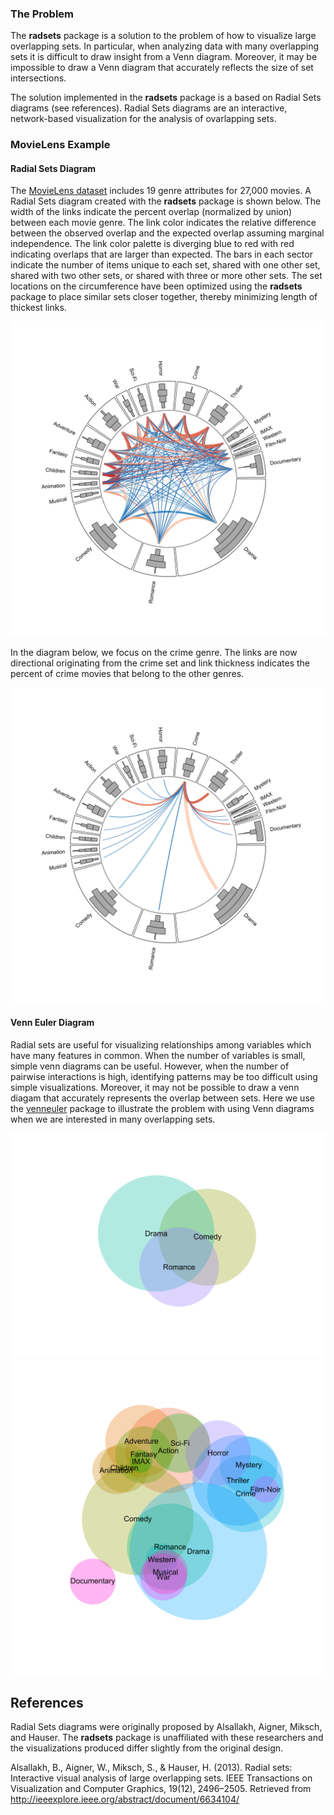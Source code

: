 
<!-- README.md is generated from README.Rmd. Please edit that file -->

### The Problem

The **radsets** package is a solution to the problem of how to visualize
large overlapping sets. In particular, when analyzing data with many
overlapping sets it is difficult to draw insight from a Venn diagram.
Moreover, it may be impossible to draw a Venn diagram that accurately
reflects the size of set intersections.

The solution implemented in the **radsets** package is a based on Radial
Sets diagrams (see references). Radial Sets diagrams are an interactive,
network-based visualization for the analysis of ovarlapping sets.

### MovieLens Example

#### Radial Sets Diagram

The [MovieLens dataset](https://grouplens.org/datasets/movielens/20m/)
includes 19 genre attributes for 27,000 movies. A Radial Sets diagram
created with the **radsets** package is shown below. The width of the
links indicate the percent overlap (normalized by union) between each
movie genre. The link color indicates the relative difference between
the observed overlap and the expected overlap assuming marginal
independence. The link color palette is diverging blue to red with red
indicating overlaps that are larger than expected. The bars in each
sector indicate the number of items unique to each set, shared with one
other set, shared with two other sets, or shared with three or more
other sets. The set locations on the circumference have been optimized
using the **radsets** package to place similar sets closer together,
thereby minimizing length of thickest links.

<img src= "./README-examplePlot-1.svg">

In the diagram below, we focus on the crime genre. The links are now
directional originating from the crime set and link thickness indicates
the percent of crime movies that belong to the other genres.

<img src= "./README-examplePlot2-1.svg">

#### Venn Euler Diagram

Radial sets are useful for visualizing relationships among variables
which have many features in common. When the number of variables is
small, simple venn diagrams can be useful. However, when the number of
pairwise interactions is high, identifying patterns may be too difficult
using simple visualizations. Moreover, it may not be possible to draw a
venn diagam that accurately represents the overlap between sets. Here we
use the [venneuler](https://cran.r-project.org/package=venneuler)
package to illustrate the problem with using Venn diagrams when we are
interested in many overlapping sets.

<img src= "./README-simpleVennDiag-1.svg">

<img src= "./README-complexVennDiag-1.svg">

## References

Radial Sets diagrams were originally proposed by Alsallakh, Aigner,
Miksch, and Hauser. The **radsets** package is unaffiliated with these
researchers and the visualizations produced differ slightly from the
original design.

Alsallakh, B., Aigner, W., Miksch, S., & Hauser, H. (2013). Radial sets:
Interactive visual analysis of large overlapping sets. IEEE Transactions
on Visualization and Computer Graphics, 19(12), 2496–2505. Retrieved
from <http://ieeexplore.ieee.org/abstract/document/6634104/>
